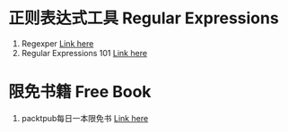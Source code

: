 # 正则表达式工具 Regular Expressions
1. Regexper [Link here](https://regexper.com)
2. Regular Expressions 101 [Link here](https://regex101.com)


# 限免书籍 Free Book
1. packtpub每日一本限免书 [Link here](https://www.packtpub.com/packt/offers/free-learning)
